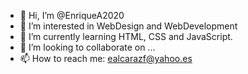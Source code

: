 - 👋 Hi, I’m @EnriqueA2020
- 👀 I’m interested in WebDesign and WebDevelopment
- 🌱 I’m currently learning HTML, CSS and JavaScript.
- 💞️ I’m looking to collaborate on ...
- 📫 How to reach me: ealcarazf@yahoo.es

<!---
EnriqueA2020/EnriqueA2020 is a ✨ special ✨ repository because its `README.md` (this file) appears on your GitHub profile.
You can click the Preview link to take a look at your changes.
--->
